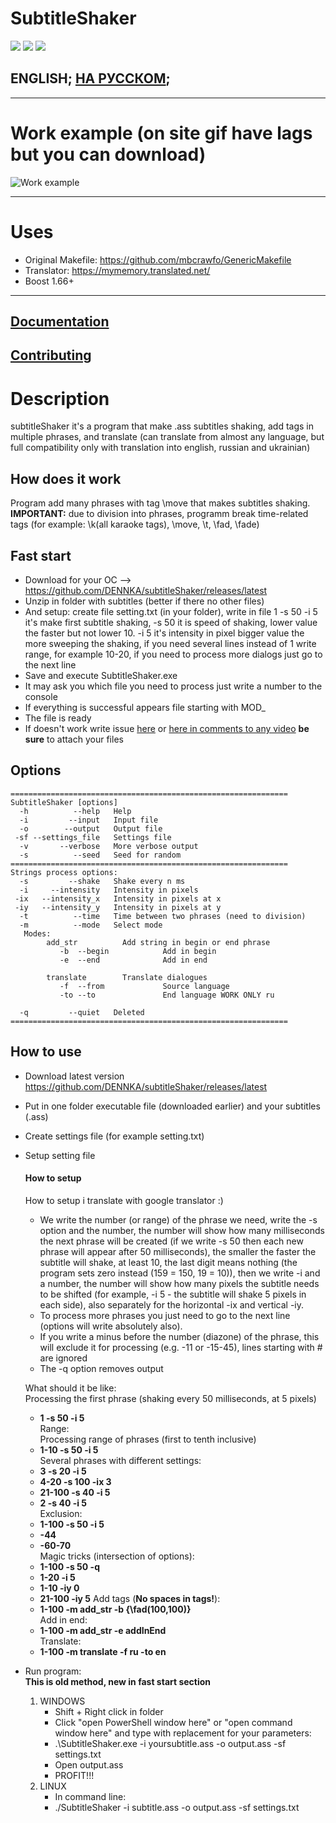 # SubtitleShaker
![](https://img.shields.io/github/v/release/DENNKA/SubtitleShaker)
![](https://img.shields.io/github/release-date/DENNKA/SubtitleShaker)
[![](https://tokei.rs/b1/github/DENNKA/SubtitleShaker/?category=code)](https://github.com/XAMPPRocky/tokei)

## ENGLISH; [НА РУССКОМ](README.ru.md);
<!---
full line:
[ENGLISH](README.md); [НА РУССКОМ](README.ru.md);
-->

---

# Work example (on site gif have lags but you can download)
![Work example](shaking_example.gif)

---
# Uses
* Original Makefile: https://github.com/mbcrawfo/GenericMakefile  
* Translator: https://mymemory.translated.net/
* Boost 1.66+
---

## [Documentation](docs/README.md)
## [Contributing](CONTRIBUTING.md)

# Description
subtitleShaker it's a program that make .ass subtitles shaking, add tags in multiple phrases, and translate (can translate from almost any language, but full compatibility only with translation into english, russian and ukrainian)

## How does it work
Program add many phrases with tag \move that makes subtitles shaking.  
**IMPORTANT:** due to division into phrases, programm break time-related tags (for example: \k(all karaoke tags), \move, \t, \fad, \fade)

## Fast start
 * Download for your OC --> https://github.com/DENNKA/subtitleShaker/releases/latest
 * Unzip in folder with subtitles (better if there no other files)
 * And setup: create file setting.txt (in your folder), write in file 1 -s 50 -i 5 it's make first subtitle shaking, -s 50 it is speed of shaking, lower value the faster but not lower 10. -i 5 it's intensity in pixel bigger value the more sweeping the shaking, if you need several lines instead of 1 write range, for example 10-20, if you need to process more dialogs just go to the next line
 * Save and execute SubtitleShaker.exe
 * It may ask you which file you need to process just write a number to the console
 * If everything is successful appears file starting with MOD_
 * The file is ready
 * If doesn't work write issue [here](https://github.com/DENNKA/SubtitleShaker/issues/new) or [here in comments to any video](https://www.youtube.com/channel/UCm9PVOWO_FVnEhh3tYxQ2fw) **be sure** to attach your files

## Options
```
==============================================================
SubtitleShaker [options]
  -h          --help   Help
  -i         --input   Input file
  -o        --output   Output file
 -sf --settings_file   Settings file
  -v       --verbose   More verbose output
  -s          --seed   Seed for random
==============================================================
Strings process options:
  -s         --shake   Shake every n ms
  -i     --intensity   Intensity in pixels
 -ix   --intensity_x   Intensity in pixels at x
 -iy   --intensity_y   Intensity in pixels at y
  -t          --time   Time between two phrases (need to division)
  -m          --mode   Select mode
   Modes:
        add_str          Add string in begin or end phrase
           -b  --begin            Add in begin
           -e  --end              Add in end

        translate        Translate dialogues
           -f  --from             Source language
           -to --to               End language WORK ONLY ru

  -q         --quiet   Deleted
==============================================================
```

## How to use
* Download latest version https://github.com/DENNKA/subtitleShaker/releases/latest
* Put in one folder executable file (downloaded earlier) and your subtitles (.ass)
* Create settings file (for example setting.txt)
* Setup setting file

  #### How to setup
  How to setup i translate with google translator :)
  - We write the number (or range) of the phrase we need, write the -s option and the number, the number will show how many milliseconds the next phrase will be created
  (if we write -s 50 then each new phrase will appear after 50 milliseconds),
  the smaller the faster the subtitle will shake, at least 10, the last digit means nothing (the program sets zero instead (159 = 150, 19 = 10)),
  then we write -i and a number, the number will show how many pixels the subtitle needs to be shifted (for example, -i 5 - the subtitle will shake 5 pixels in each
  side), also separately for the horizontal -ix and vertical -iy.  
  - To process more phrases you just need to go to the next line (options will
   write absolutely also).
  - If you write a minus before the number (diazone) of the phrase, this will exclude it for processing
   (e.g. -11 or -15-45), lines starting with # are ignored
  - The -q option removes output

  What should it be like:  
  Processing the first phrase (shaking every 50 milliseconds, at 5 pixels)  
    * **1 -s 50 -i 5**  
  Range:  
  Processing range of phrases (first to tenth inclusive)  
    * **1-10 -s 50 -i 5**  
  Several phrases with different settings:
    * **3 -s 20 -i 5**
    * **4-20 -s 100 -ix 3**  
    * **21-100 -s 40 -i 5**  
    * **2 -s 40 -i 5**  
  Exclusion:
    * **1-100 -s 50 -i 5**
    * **-44**  
    * **-60-70**  
  Magic tricks (intersection of options):
    * **1-100 -s 50 -q**
    * **1-20 -i 5**
    * **1-10 -iy 0**
    * **21-100 -iy 5**
    Add tags (**No spaces in tags!**):
    * **1-100 -m add_str -b {\fad(100,100)}**  
    Add in end:
    * **1-100 -m add_str -e addInEnd**  
    Translate:
    * **1-100 -m translate -f ru -to en**  

* Run program:  
 **This is old method, new in fast start section**
  1. WINDOWS
      * Shift + Right click in folder
      * Click "open PowerShell window here" or "open command window here" and type with replacement for your parameters:
      * .\SubtitleShaker.exe -i yoursubtitle.ass -o output.ass -sf settings.txt
      * Open output.ass
      * PROFIT!!!
  1. LINUX
      * In command line:
      * ./SubtitleShaker -i subtitle.ass -o output.ass -sf settings.txt
